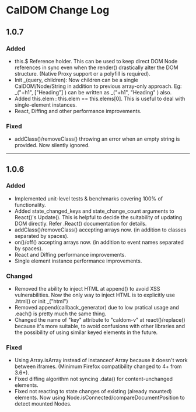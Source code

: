 # CalDOM Change Log

## 1.0.7

### Added
* this.$ Reference holder. This can be used to keep direct DOM Node references in sync even when the render() drastically alter the DOM structure. (Native Proxy support or a polyfill is required).
* Init _(query, children): Now children can be a single CalDOM/Node/String in addition to previous array-only approach. Eg: _("+h1", ["Heading"] ) can be written as _("+h1", "Heading" ) also.
* Added this.elem : this.elem == this.elems[0]. This is useful to deal with single-element instances.
* React, Diffing and other performance improvements.

### Fixed
* addClass()/removeClass() throwing an error when an empty string is provided. Now silently ignored.

___

## 1.0.6

### Added
* Implemented unit-level tests & benchmarks covering 100% of functionality.
* Added state_changed_keys and state_change_count arguments to React()'s Update(). This is helpful to decide the suitability of updating DOM directly. Refer .React() documentation for details.
* addClass()/removeClass() accepting arrays now. (in addition to classes separated by spaces).
* on()/off() accepting arrays now. (in addition to event names separated by spaces).
* React and Diffing performance improvements.
* Single element instance performance improvements.

### Changed
* Removed the ability to inject HTML at append() to avoid XSS vulnerabilities. Now the only way to inject HTML is to explicitly use .html() or init _("html")
* Removed append(callback_generator) due to low pratical usage and .each() is pretty much the same thing.
* Changed the name of "key" attribute to "caldom-v" at react()/replace() because it's more suitable, to avoid confusions with other libraries and the possibility of using similar keyed elements in the future.

### Fixed
* Using Array.isArray instead of instanceof Array because it doesn't work between iframes. (Minimum Firefox compatibility changed to 4+ from 3.6+).
* Fixed diffing algorithm not syncing .data() for content-unchanged elements.
* Fixed not reacting to state changes of existing (already mounted) elements. Now using Node.isConnected/compareDocumentPosition to detect mounted Nodes.
